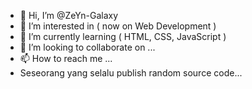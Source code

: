 - 👋 Hi, I’m @ZeYn-Galaxy
- 👀 I’m interested in ( now on Web Development )
- 🌱 I’m currently learning ( HTML, CSS, JavaScript )
- 💞️ I’m looking to collaborate on ...
- 📫 How to reach me ...
- Seseorang yang selalu publish random source code...

<!---
ZeYn-Galaxy/ZeYn-Galaxy is a ✨ special ✨ repository because its `README.md` (this file) appears on your GitHub profile.
You can click the Preview link to take a look at your changes.
--->
